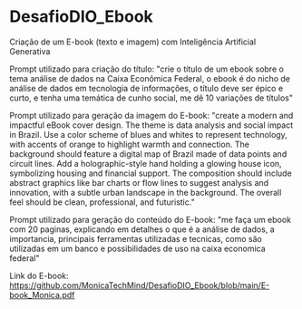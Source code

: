# DesafioDIO_Ebook
Criação de um E-book (texto e imagem) com Inteligência Artificial Generativa

Prompt utilizado para criação do título:
"crie o título de um ebook sobre o tema análise de dados na Caixa Econômica Federal, o ebook é do nicho de análise de dados em tecnologia de informações, o título deve ser épico e curto, e tenha uma temática de cunho social,  me dê 10 variações de títulos"

Prompt utilizado para geração da imagem do E-book:
"create a modern and impactful eBook cover design. The theme is data analysis and social impact in Brazil. Use a color scheme of blues and whites to represent technology, with accents of orange to highlight warmth and connection. The background should feature a digital map of Brazil made of data points and circuit lines. Add a holographic-style hand holding a glowing house icon, symbolizing housing and financial support. The composition should include abstract graphics like bar charts or flow lines to suggest analysis and innovation, with a subtle urban landscape in the background. The overall feel should be clean, professional, and futuristic."

Prompt utilizado para geração do conteúdo do E-book:
"me faça um ebook com 20 paginas, explicando em detalhes o que é a análise de dados, a importancia, principais ferramentas utilizadas e tecnicas, como são utilizadas em um banco e possibilidades de uso na caixa economica federal"

Link do E-book: https://github.com/MonicaTechMind/DesafioDIO_Ebook/blob/main/E-book_Monica.pdf
